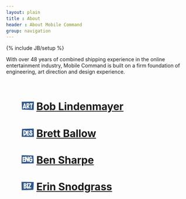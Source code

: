 ```yaml
---
layout: plain
title : About
header : About Mobile Command
group: navigation
---
```

{% include JB/setup %}

With over 48 years of combined shipping experience in the online entertainment industry, Mobile Command is built on a firm foundation of engineering, art direction and design experience.

<br/>
<div style="margin-left:3em;">
  
<h1> 
    <img src='/assets/imgs/art.png' alt='ART' title='Art'/> 
    <a href="http://www.linkedin.com/pub/bob-lindenmayer/11/b8b/955">Bob Lindenmayer</a> </h1>

<h1>
 <img src='/assets/imgs/des.png' alt='DES' title="Design" />  
 <a href="http://www.linkedin.com/pub/brett-ballow/39/568/6ab">Brett Ballow</a>
</h1>

<h1>
 <img src='/assets/imgs/eng.png' alt='ENG' title='Engineering' />  
 <a href="http://linkedin.com/in/bsharpe">Ben Sharpe</a>
</h1>

<h1>
 <img src='/assets/imgs/biz.png' alt='BIZ' title="Business" />  
 <a href="http://www.linkedin.com/pub/erin-snodgrass/11/80a/8bb">Erin Snodgrass</a>
</h1>

</div>